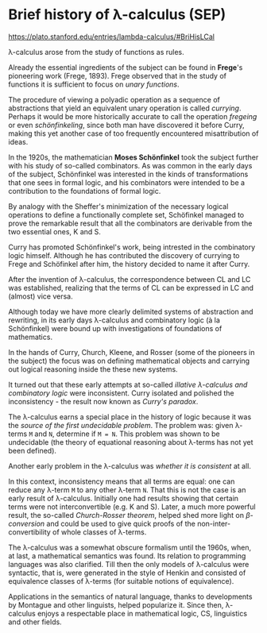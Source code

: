 # Brief history of λ-calculus (SEP)

https://plato.stanford.edu/entries/lambda-calculus/#BriHisLCal


λ-calculus arose from the study of functions as rules.

Already the essential ingredients of the subject can be found in **Frege**'s pioneering work (Frege, 1893). Frege observed that in the study of functions it is sufficient to focus on *unary functions*. 

The procedure of viewing a polyadic operation as a sequence of abstractions that yield an equivalent unary operation is called *currying*. Perhaps it would be more historically accurate to call the operation *fregeing* or even *schönfinkeling*, since both man have discovered it before Curry, making this yet another case of too frequently encountered misattribution of ideas.

In the 1920s, the mathematician **Moses Schönfinkel** took the subject further with his study of so-called combinators. As was common in the early days of the subject, Schönfinkel was interested in the kinds of transformations that one sees in formal logic, and his combinators were intended to be a contribution to the foundations of formal logic.

By analogy with the Sheffer's minimization of the necessary logical operations to define a functionally complete set, Schöfinkel managed to prove the remarkable result that all the combinators are derivable from the two essential ones, K and S.

Curry has promoted Schönfinkel's work, being intrested in the combinatory logic himself. Although he has contributed the discovery of currying to Frege and Schöfinkel after him, the history decided to name it after Curry.

After the invention of λ-calculus, the correspondence between CL and LC was established, realizing that the terms of CL can be expressed in LC and (almost) vice versa.

Although today we have more clearly delimited systems of abstraction and rewriting, in its early days λ-calculus and combinatory logic (à la Schönfinkel) were bound up with investigations of foundations of mathematics.

In the hands of Curry, Church, Kleene, and Rosser (some of the pioneers in the subject) the focus was on defining mathematical objects and carrying out logical reasoning inside the these new systems.

It turned out that these early attempts at so-called *illative λ-calculus and combinatory logic* were inconsistent. Curry isolated and polished the inconsistency - the result now known as *Curry's paradox*.

The λ-calculus earns a special place in the history of logic because it was the *source of the first undecidable problem*. The problem was: given λ-terms `M` and `N`, determine if `M = N`. This problem was shown to be undecidable (the theory of equational reasoning about λ-terms has not yet been defined).

Another early problem in the λ-calculus was *whether it is consistent* at all.

In this context, inconsistency means that all terms are equal: one can reduce any λ-term `M` to any other λ-term `N`. That this is not the case is an early result of λ-calculus. Initially one had results showing that certain terms were not interconvertible (e.g. K and S). Later, a much more powerful result, the so-called *Church-Rosser theorem*, helped shed more light on *β-conversion* and could be used to give quick proofs of the non-inter-convertibility of whole classes of λ-terms.

The λ-calculus was a somewhat obscure formalism until the 1960s, when, at last, a mathematical semantics was found. Its relation to programming languages was also clarified. Till then the only models of λ-calculus were syntactic, that is, were generated in the style of Henkin and consisted of equivalence classes of λ-terms (for suitable notions of equivalence).

Applications in the semantics of natural language, thanks to developments by Montague and other linguists, helped popularize it. Since then, λ-calculus enjoys a respectable place in mathematical logic, CS, linguistics and other fields.
